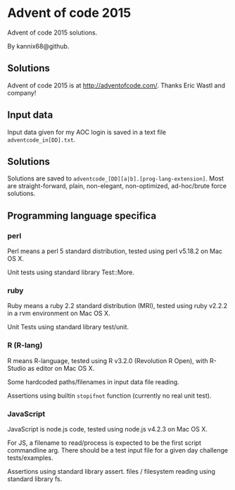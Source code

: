 # Advent of code 2015

Advent of code 2015 solutions.

By kannix68@github.

## Solutions

Advent of code 2015 is at <http://adventofcode.com/>.
Thanks Eric Wastl and company!

## Input data

Input data given for my AOC login is saved in a text file
`adventcode_in[DD].txt`.

## Solutions

Solutions are saved to `adventcode_[DD][a|b].[prog-lang-extension]`.
Most are straight-forward, plain, non-elegant, non-optimized, ad-hoc/brute
force solutions.

## Programming language specifica

### perl
Perl means a perl 5 standard distribution,
tested using perl v5.18.2 on Mac OS X.

Unit tests using standard library Test::More.

### ruby
Ruby means a ruby 2.2 standard distribution (MRI),
tested using ruby v2.2.2 in a rvm environment on Mac OS X.

Unit Tests using standard library test/unit.

### R (R-lang)
R means R-language, tested using R v3.2.0 (Revolution R Open),
with R-Studio as editor on Mac OS X.

Some hardcoded paths/filenames in input data file reading.

Assertions using builtin `stopifnot` function (currently no real unit test).

### JavaScript
JavaScript is node.js code, tested using node.js v4.2.3 on Mac OS X.

For JS, a filename to read/process is expected to be
the first script commandline arg.
There should be a test input file for a given day challenge tests/examples.

Assertions using standard library assert.
files / filesystem reading using standard library fs.
